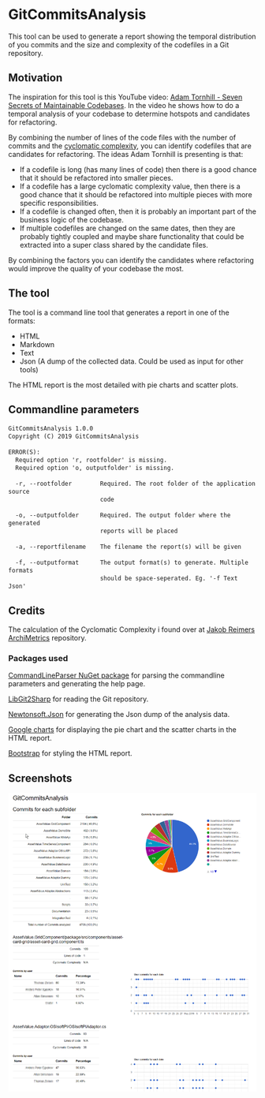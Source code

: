 # GitCommitsAnalysis

This tool can be used to generate a report showing the temporal distribution of you commits and the size and complexity of the codefiles in a Git repository.

## Motivation

The inspiration for this tool is this YouTube video: [Adam Tornhill - Seven Secrets of Maintainable Codebases](https://www.youtube.com/watch?v=a74UkJxKWVM&t=881s).
In the video he shows how to do a temporal analysis of your codebase to determine hotspots and candidates for refactoring.

By combining the number of lines of the code files with the number of commits and the [cyclomatic complexity](https://en.wikipedia.org/wiki/Cyclomatic_complexity), you can identify codefiles that are candidates for refactoring.
The ideas Adam Tornhill is presenting is that:

* If a codefile is long (has many lines of code) then there is a good chance that it should be refactored into smaller pieces.
* If a codefile has a large cyclomatic complexity value, then there is a good chance that it should be refactored into multiple pieces with more specific responsibilities.
* If a codefile is changed often, then it is probably an important part of the business logic of the codebase.
* If multiple codefiles are changed on the same dates, then they are probably tightly coupled and maybe share functionality that could be extracted into a super class shared by the candidate files.

By combining the factors you can identify the candidates where refactoring would improve the quality of your codebase the most.

## The tool

The tool is a command line tool that generates a report in one of the formats:

* HTML
* Markdown
* Text
* Json (A dump of the collected data. Could be used as input for other tools)

The HTML report is the most detailed with pie charts and scatter plots.

## Commandline parameters

```text
GitCommitsAnalysis 1.0.0
Copyright (C) 2019 GitCommitsAnalysis

ERROR(S):
  Required option 'r, rootfolder' is missing.
  Required option 'o, outputfolder' is missing.

  -r, --rootfolder        Required. The root folder of the application source
                          code

  -o, --outputfolder      Required. The output folder where the generated
                          reports will be placed

  -a, --reportfilename    The filename the report(s) will be given

  -f, --outputformat      The output format(s) to generate. Multiple formats
                          should be space-seperated. Eg. '-f Text Json'
```

## Credits

The calculation of the Cyclomatic Complexity i found over at [Jakob Reimers ArchiMetrics](https://github.com/jjrdk/ArchiMetrics) repository.

### Packages used

[CommandLineParser NuGet package](https://www.nuget.org/packages/CommandLineParser/) for parsing the commandline parameters and generating the help page.

[LibGit2Sharp](https://www.nuget.org/packages/LibGit2Sharp/) for reading the Git repository.

[Newtonsoft.Json](https://www.nuget.org/packages/Newtonsoft.Json/) for generating the Json dump of the analysis data.

[Google charts](https://developers.google.com/chart) for displaying the pie chart and the scatter charts in the HTML report.

[Bootstrap](https://getbootstrap.com/docs/3.4/getting-started/) for styling the HTML report.

## Screenshots

![Html report](screenshots/HtmlReport.png)
